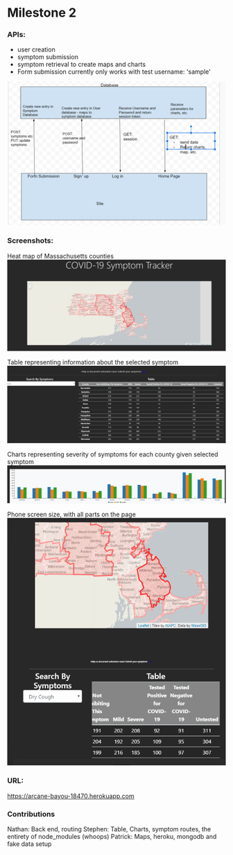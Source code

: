 # Milestone 2

### APIs:

- user creation
- symptom submission
- symptom retrieval to create maps and charts
- Form submission currently only works with test username: 'sample'

![API flowchart](./images/milestone2/image.PNG)



### Screenshots:

Heat map of Massachusetts counties
![map screenshot ](./images/milestone2/screenshot-map.PNG)     

Table representing information about the selected symptom
![table screenshot 1](./images/milestone2/screenshot-table.PNG)       

Charts representing severity of symptoms for each county given selected symptom
![chart screenshot 1](./images/milestone2/screenshot-chart.PNG)       

Phone screen size, with all parts on the page
![phone screenshot](./images/milestone2/screenshot-phone.png)

### URL:
https://arcane-bayou-18470.herokuapp.com


### Contributions

Nathan: Back end, routing
Stephen: Table, Charts, symptom routes, the entirety of node_modules (whoops) 
Patrick: Maps, heroku, mongodb and fake data setup